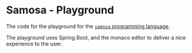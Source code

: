 # Samosa - Playground

The code for the playground for the [`samosa` programming language](https://souris-dev.github.io/samosac-jvm/).

The playground uses Spring Boot, and the monaco editor to deliver a nice experience to the user.
